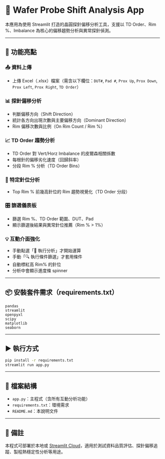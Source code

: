 
# 🧪 Wafer Probe Shift Analysis App

本應用為使用 Streamlit 打造的晶圓探針偏移分析工具，支援以 TD Order、Rim %、Imbalance 為核心的偏移趨勢分析與異常探針偵測。

---

## 🚀 功能亮點

### 📤 資料上傳
- 上傳 Excel（.xlsx）檔案（需含以下欄位：`DUT#`, `Pad #`, `Prox Up`, `Prox Down`, `Prox Left`, `Prox Right`, `TD Order`）

### 📊 探針偏移分析
- 判斷偏移方向（Shift Direction）
- 統計各方向出現次數與主要偏移方向（Dominant Direction）
- Rim 偏移次數與比例（On Rim Count / Rim %）

### 📈 TD Order 趨勢分析
- TD Order 對 Vert/Horz Imbalance 的皮爾森相關係數
- 每根針的偏移劣化速度（回歸斜率）
- 分段 Rim % 分析（TD Order Bins）

### 📌 特定針位分析
- Top Rim % 前幾高針位的 Rim 趨勢視覺化（TD Order 分段）

### 🎛️ 篩選儀表板
- 篩選 Rim %、TD Order 範圍、DUT、Pad
- 顯示篩選後結果與異常針位推薦（Rim % > 1%）

### 💡 互動介面強化
- 手動點選「🚀 執行分析」才開始運算
- 手動「🔍 執行條件篩選」才套用條件
- 自動標紅高 Rim% 的針位
- 分析中會顯示進度條 spinner

---

## 📦 安裝套件需求（requirements.txt）

```
pandas
streamlit
openpyxl
scipy
matplotlib
seaborn
```

---

## ▶️ 執行方式

```bash
pip install -r requirements.txt
streamlit run app.py
```

---

## 📂 檔案結構
- `app.py`：主程式（含所有互動分析功能）
- `requirements.txt`：環境需求
- `README.md`：本說明文件

---

## 🧠 備註
本程式可部署於本地或 [Streamlit Cloud](https://streamlit.io/cloud)，適用於測試資料品質評估、探針偏移追蹤、製程熱穩定性分析等用途。
